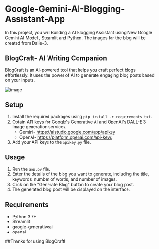 # Google-Gemini-AI-Blogging-Assistant-App
In this project, you will Building a AI Blogging Assistant using New Google Gemini AI Model , Steamlit and Python. The images for the blog will be created from Dalle-3.

## BlogCraft- AI Writing Companion

BlogCraft is an AI-powered tool that helps you craft perfect blogs effortlessly. It uses the power of AI to generate engaging blog posts based on your inputs.

![image](https://github.com/raushan9jnv/Google-Gemini-AI-Blogging-Assistant-App/assets/86125144/eacde5dc-85b9-4b8c-bb1b-b6f4be0230dd)


## Setup
1. Install the required packages using `pip install -r requirements.txt`.
2. Obtain API keys for Google's Generative AI and OpenAI's DALL-E 3 Image generation services.
   - Gemini- https://aistudio.google.com/app/apikey
   - OpenAI- https://platform.openai.com/api-keys
4. Add your API keys to the `apikey.py` file.

## Usage
1. Run the `app.py` file.
2. Enter the details of the blog you want to generate, including the title, keywords, number of words, and number of images.
3. Click on the "Generate Blog" button to create your blog post.
4. The generated blog post will be displayed on the interface.

## Requirements
- Python 3.7+
- Streamlit
- google-generativeai
- openai

##Thanks for using BlogCraft!
